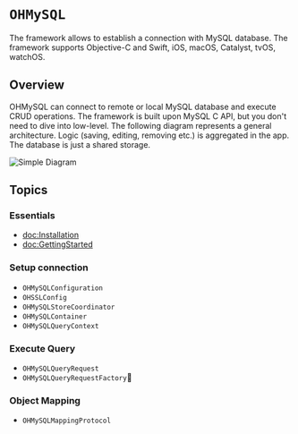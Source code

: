 # ``OHMySQL``

The framework allows to establish a connection with MySQL database. The framework supports Objective-C and Swift, iOS, macOS, Catalyst, tvOS, watchOS. 

## Overview

OHMySQL can connect to remote or local MySQL database and execute CRUD operations. The framework is built upon MySQL C API, but you don't need to dive into low-level.
The following diagram represents a general architecture. Logic (saving, editing, removing etc.) is aggregated in the app. The database is just a shared storage.

![Simple Diagram](diagram.png)

## Topics

### Essentials

- <doc:Installation>
- <doc:GettingStarted>

### Setup connection

- ``OHMySQLConfiguration``
- ``OHSSLConfig``
- ``OHMySQLStoreCoordinator``
- ``OHMySQLContainer``
- ``OHMySQLQueryContext``

### Execute Query

- ``OHMySQLQueryRequest``
- ``OHMySQLQueryRequestFactory``

### Object Mapping

- ``OHMySQLMappingProtocol``

